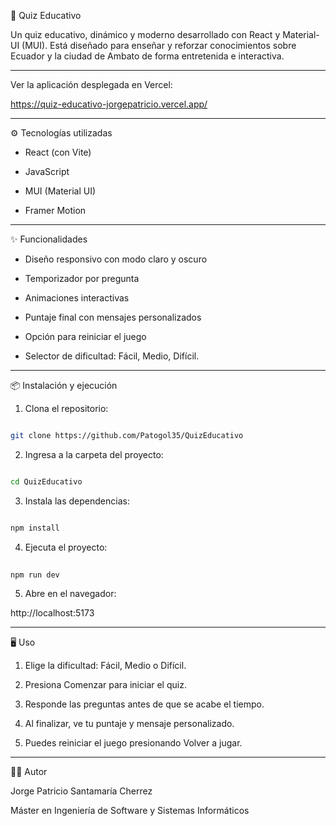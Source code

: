 📖 Quiz Educativo

Un quiz educativo, dinámico y moderno desarrollado con React y Material-UI (MUI).
Está diseñado para enseñar y reforzar conocimientos sobre Ecuador y la ciudad de Ambato de forma entretenida e interactiva.

---

Ver la aplicación desplegada en Vercel:

https://quiz-educativo-jorgepatricio.vercel.app/


---

⚙️ Tecnologías utilizadas 

- React (con Vite)

- JavaScript

- MUI (Material UI)

- Framer Motion

---

✨ Funcionalidades

- Diseño responsivo con modo claro y oscuro

- Temporizador por pregunta

- Animaciones interactivas

- Puntaje final con mensajes personalizados

- Opción para reiniciar el juego

- Selector de dificultad: Fácil, Medio, Difícil.

---

📦 Instalación y ejecución

1. Clona el repositorio:

```bash

git clone https://github.com/Patogol35/QuizEducativo

```

2. Ingresa a la carpeta del proyecto:

 ```bash

cd QuizEducativo

```

3. Instala las dependencias:

```bash

npm install

```

4. Ejecuta el proyecto:

```bash
   
npm run dev 

```

5. Abre en el navegador:

http://localhost:5173

---


🖥 Uso


1. Elige la dificultad: Fácil, Medio o Difícil.


2. Presiona Comenzar para iniciar el quiz.


3. Responde las preguntas antes de que se acabe el tiempo.


4. Al finalizar, ve tu puntaje y mensaje personalizado.


5. Puedes reiniciar el juego presionando Volver a jugar.


---

👨‍💻 Autor

Jorge Patricio Santamaría Cherrez

Máster en Ingeniería de Software y Sistemas Informáticos
